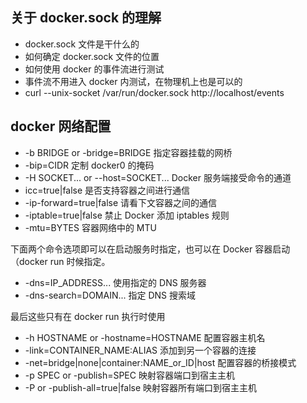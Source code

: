 ## 关于 docker.sock 的理解

- docker.sock 文件是干什么的
- 如何确定 docker.sock 文件的位置
- 如何使用 docker 的事件流进行测试
- 事件流不用进入 docker 内测试，在物理机上也是可以的
- curl --unix-socket /var/run/docker.sock http://localhost/events

## docker 网络配置

- -b BRIDGE or -bridge=BRIDGE 指定容器挂载的网桥
- -bip=CIDR 定制 docker0 的掩码
- -H SOCKET... or --host=SOCKET... Docker 服务端接受命令的通道
- icc=true|false 是否支持容器之间进行通信
- -ip-forward=true|false 请看下文容器之间的通信
- -iptable=true|false 禁止 Docker 添加 iptables 规则
- -mtu=BYTES 容器网络中的 MTU 

下面两个命令选项即可以在启动服务时指定，也可以在 Docker 容器启动（docker run
时候指定。

- -dns=IP_ADDRESS... 使用指定的 DNS 服务器
- -dns-search=DOMAIN... 指定 DNS 搜索域

最后这些只有在 docker run 执行时使用

- -h HOSTNAME or -hostname=HOSTNAME 配置容器主机名
- -link=CONTAINER_NAME:ALIAS 添加到另一个容器的连接
- -net=bridge|none|container:NAME_or_ID|host 配置容器的桥接模式
- -p SPEC or -publish=SPEC 映射容器端口到宿主主机
- -P or -publish-all=true|false 映射容器所有端口到宿主主机


